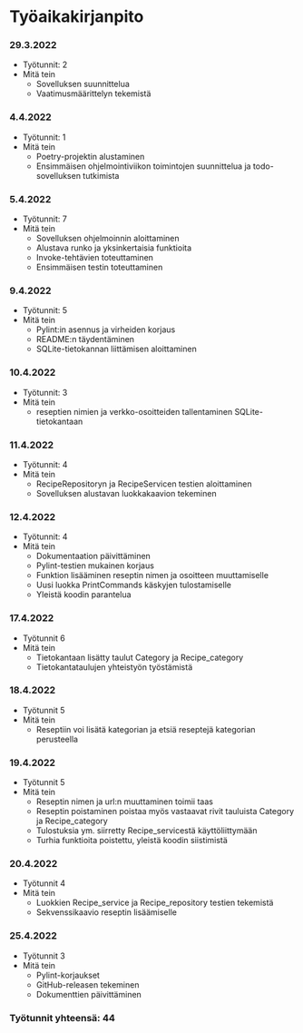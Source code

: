 # Työaikakirjanpito

### 29.3.2022
- Työtunnit: 2
- Mitä tein
  - Sovelluksen suunnittelua
  - Vaatimusmäärittelyn tekemistä

### 4.4.2022
- Työtunnit: 1
- Mitä tein
  - Poetry-projektin alustaminen
  - Ensimmäisen ohjelmointiviikon toimintojen suunnittelua ja todo-sovelluksen tutkimista

### 5.4.2022
- Työtunnit: 7
- Mitä tein
  - Sovelluksen ohjelmoinnin aloittaminen
  - Alustava runko ja yksinkertaisia funktioita
  - Invoke-tehtävien toteuttaminen
  - Ensimmäisen testin toteuttaminen

### 9.4.2022
- Työtunnit: 5
- Mitä tein
  - Pylint:in asennus ja virheiden korjaus
  - README:n täydentäminen
  - SQLite-tietokannan liittämisen aloittaminen

### 10.4.2022
- Työtunnit: 3
- Mitä tein
  - reseptien nimien ja verkko-osoitteiden tallentaminen SQLite-tietokantaan

### 11.4.2022
- Työtunnit: 4
- Mitä tein
  - RecipeRepositoryn ja RecipeServicen testien aloittaminen
  - Sovelluksen alustavan luokkakaavion tekeminen

### 12.4.2022
- Työtunnit: 4
- Mitä tein
  - Dokumentaation päivittäminen
  - Pylint-testien mukainen korjaus
  - Funktion lisääminen reseptin nimen ja osoitteen muuttamiselle
  - Uusi luokka PrintCommands käskyjen tulostamiselle
  - Yleistä koodin parantelua

### 17.4.2022
- Työtunnit 6
- Mitä tein
  - Tietokantaan lisätty taulut Category ja Recipe_category
  - Tietokantataulujen yhteistyön työstämistä

### 18.4.2022
- Työtunnit 5
- Mitä tein
  - Reseptiin voi lisätä kategorian ja etsiä reseptejä kategorian perusteella

### 19.4.2022
- Työtunnit 5
- Mitä tein
  - Reseptin nimen ja url:n muuttaminen toimii taas
  - Reseptin poistaminen poistaa myös vastaavat rivit tauluista Category ja Recipe_category
  - Tulostuksia ym. siirretty Recipe_servicestä käyttöliittymään
  - Turhia funktioita poistettu, yleistä koodin siistimistä

### 20.4.2022
- Työtunnit 4
- Mitä tein
  - Luokkien Recipe_service ja Recipe_repository testien tekemistä
  - Sekvenssikaavio reseptin lisäämiselle

### 25.4.2022
- Työtunnit 3
- Mitä tein
  - Pylint-korjaukset
  - GitHub-releasen tekeminen
  - Dokumenttien päivittäminen

### Työtunnit yhteensä: 44
